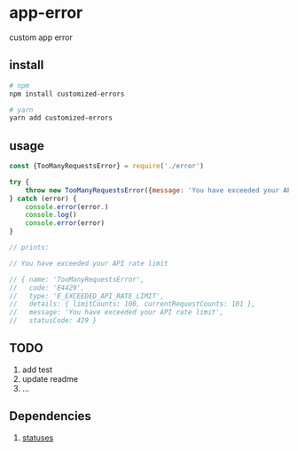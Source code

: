 # app-error
custom app error

## install

```bash
# npm
npm install customized-errors

# yarn
yarn add customized-errors
```

## usage

```js
const {TooManyRequestsError} = require('./error')

try {
    throw new TooManyRequestsError({message: 'You have exceeded your API rate limit', type: 'E_EXCEEDED_API_RATE_LIMIT', detail:{limitCounts: 100, currentRequestCounts: 101})
} catch (error) {
    console.error(error.)
    console.log()
    console.error(error)
}

// prints:

// You have exceeded your API rate limit

// { name: 'TooManyRequestsError',
//   code: 'E4429',
//   type: 'E_EXCEEDED_API_RATE_LIMIT',
//   details: { limitCounts: 100, currentRequestCounts: 101 },
//   message: 'You have exceeded your API rate limit',
//   statusCode: 429 }
```

## TODO

1. add test
2. update readme
3. ...

## Dependencies

1. [statuses](https://github.com/jshttp/statuses#readme)
